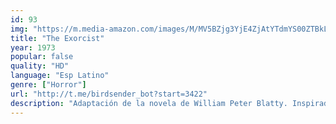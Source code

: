 ```yaml
---
id: 93
img: "https://m.media-amazon.com/images/M/MV5BZjg3YjE4ZjAtYTdmYS00ZTBkLWE1ZjgtNzAzODUwNzRiYjlmXkEyXkFqcGc@._V1_SX300.jpg"
title: "The Exorcist"
year: 1973
popular: false
quality: "HD"
language: "Esp Latino"
genre: ["Horror"]
url: "http://t.me/birdsender_bot?start=3422"
description: "Adaptación de la novela de William Peter Blatty. Inspirada en un exorcismo real ocurrido en Washington en 1949. Regan, una niña de doce años, es víctima de fenómenos paranormales. Su madre, aterrorizada, tras someter a su hija a múltiples análisis médicos que no ofrecen ningún resultado, acude a un sacerdote con estudios de psiquiatría. Éste está convencido de que la niña es víctima de una posesión diabólica. Por eso, con la ayuda de otro sacerdote, decide practicar un exorcismo."
---
```

